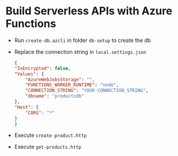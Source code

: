# Build Serverless APIs with Azure Functions

- Run `create-db.azcli` in folder `db-setup` to create the db
- Replace the connection string in `local.settings.json`

    ```json
    {
    "IsEncrypted": false,
    "Values": {
        "AzureWebJobsStorage": "",
        "FUNCTIONS_WORKER_RUNTIME": "node",
        "CONNECTION_STRING": "YOUR CONNECTION_STRING",
        "dbname": "productsdb"
    },
    "Host": {
        "CORS": "*"
    }
    }
    ```

- Execute `create-product.http`
- Execute `get-products.http`

